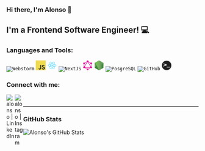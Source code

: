 ### Hi there, I'm Alonso 👋

## I'm a Frontend Software Engineer! 💻

### Languages and Tools:

<code><img alt="Webstorm" height="26" src="https://upload.wikimedia.org/wikipedia/commons/thumb/c/c0/WebStorm_Icon.svg/1024px-WebStorm_Icon.svg.png" /></code>
<code><img alt="JavaScript" height="26" src="https://raw.githubusercontent.com/github/explore/80688e429a7d4ef2fca1e82350fe8e3517d3494d/topics/javascript/javascript.png" /></code>
<code><img alt="React" height="26" src="https://raw.githubusercontent.com/github/explore/80688e429a7d4ef2fca1e82350fe8e3517d3494d/topics/react/react.png" /></code>
<code><img alt="NextJS" height="26" src="https://cdn.auth0.com/blog/logos/nextjs-logo.png" /></code>
<code><img alt="GraphQL" height="26" src="https://raw.githubusercontent.com/github/explore/80688e429a7d4ef2fca1e82350fe8e3517d3494d/topics/graphql/graphql.png" /></code>
<code><img alt="Node.js" height="26" src="https://raw.githubusercontent.com/github/explore/80688e429a7d4ef2fca1e82350fe8e3517d3494d/topics/nodejs/nodejs.png" /></code>
<code><img alt="PosgreSQL" height="26" src="https://user-images.githubusercontent.com/24623425/36042969-f87531d4-0d8a-11e8-9dee-e87ab8c6a9e3.png" /></code>
<code><img alt="GitHub" height="26" src="https://github.githubassets.com/images/modules/logos_page/GitHub-Mark.png" /></code>
<code><img alt="Terminal" height="26" src="https://raw.githubusercontent.com/github/explore/80688e429a7d4ef2fca1e82350fe8e3517d3494d/topics/terminal/terminal.png" /></code>

### Connect with me:

[<img align="left" alt="alonso | LinkedIn" width="22px" src="https://upload.wikimedia.org/wikipedia/commons/thumb/8/81/LinkedIn_icon.svg/2048px-LinkedIn_icon.svg.png" />][linkedin]
[<img align="left" alt="alonso | Instagram" width="22px" src="https://upload.wikimedia.org/wikipedia/commons/thumb/5/58/Instagram-Icon.png/1025px-Instagram-Icon.png" />][instagram]

<br />

---

### GitHub Stats

<img align="left" alt="Alonso's GitHub Stats" src="https://github-readme-stats.vercel.app/api?username=alonsosfera&show_icons=true&hide_border=true&hide=contribs,issues&include_all_commits=true&theme=material-palenight" />


[instagram]: https://instagram.com/alonsogtzb
[linkedin]: https://linkedin.com/in/alonsogtb
